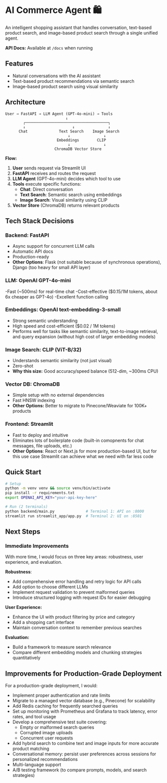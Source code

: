 # AI Commerce Agent 🛍️

An intelligent shopping assistant that handles conversation, text-based product search, and image-based product search through a single unified agent.

**API Docs:** Available at `/docs` when running

## Features

- Natural conversations with the AI assistant
- Text-based product recommendations via semantic search
- Image-based product search using visual similarity

## Architecture

```
User → FastAPI → LLM Agent (GPT-4o-mini) → Tools
                           ↓
        ┌─────────────────────────────────────┐
        ↓                     ↓               ↓
      Chat              Text Search    Image Search
                            ↓               ↓
                       Embeddings        CLIP
                            ↓               ↓
                      ChromaDB Vector Store
```

**Flow:**
1. **User** sends request via Streamlit UI
2. **FastAPI** receives and routes the request  
3. **LLM Agent** (GPT-4o-mini) decides which tool to use
4. **Tools** execute specific functions:
   - **Chat**: Direct conversation 
   - **Text Search**: Semantic search using embeddings
   - **Image Search**: Visual similarity using CLIP
5. **Vector Store** (ChromaDB) returns relevant products

## Tech Stack Decisions

### Backend: FastAPI
- Async support for concurrent LLM calls
- Automatic API docs
- Production-ready
- **Other Options**: Flask (not suitable because of synchronous operations), Django (too heavy for small API layer)

### LLM: OpenAI GPT-4o-mini
-Fast (~500ms) for real-time chat
-Cost-effective ($0.15/1M tokens, about 6x cheaper as GPT-4o)
-Excellent function calling

### Embeddings: OpenAI text-embedding-3-small
- Strong semantic understanding
- High speed and cost-efficient ($0.02 / 1M tokens)
- Performs well for tasks like semantic similarity, text-to-image retrieval, and query expansion (without high cost of larger embedding models)

### Image Search: CLIP (ViT-B/32)
- Understands semantic similarity (not just visual)
- Zero-shot
- **Why this size:** Good accuracy/speed balance (512-dim, ~300ms CPU)

### Vector DB: ChromaDB
- Simple setup with no external dependencies
- Fast HNSW indexing
- **Other Options:** Better to migrate to Pinecone/Weaviate for 100K+ products

### Frontend: Streamlit
- Fast to deploy and intuitive 
- Eliminates lots of boilerplate code (built-in comopnents for chat messages, file uploads, etc.)
- **Other Options**: React or Next.js for more production-based UI, but for this use case Streamlit can achieve what we need with far less code

## Quick Start
```bash
# Setup
python -m venv venv && source venv/bin/activate
pip install -r requirements.txt
export OPENAI_API_KEY="your-api-key-here"

# Run (2 terminals)
python backend/main.py              # Terminal 1: API on :8000
streamlit run streamlit_app/app.py  # Terminal 2: UI on :8501
```

## Next Steps
### Immediate Improvements
With more time, I would focus on three key areas: robustness, user experience, and evaluation.

**Robustness**: 
- Add comprehensive error handling and retry logic for API calls
- Add option to choose different LLMs
- Implement request validation to prevent malformed queries
- Introduce structured logging with request IDs for easier debugging

**User Experience:**
- Enhance the UI with product filtering by price and category
- Add a shopping cart interface
- Maintain conversation context to remember previous searches

**Evaluation:**
- Build a framework to measure search relevance
- Compare different embedding models and chunking strategies quantitatively

## Improvements for Production-Grade Deployment 
For a production-grade deployment, I would:
- Implement proper authentication and rate limits
- Migrate to a managed vector database (e.g., Pinecone) for scalability
- Add Redis caching for frequently searched queries
- Set up monitoring with Prometheus and Grafana to track latency, error rates, and tool usage
- Develop a comprehensive test suite covering:
  - Empty or malformed search queries
  - Corrupted image uploads
  - Concurrent user requests
- Add hybrid search to combine text and image inputs for more accurate product matching
- Conversational memory: persist user preferences across sessions for personalized recommendations
- Multi-language support 
- A/B testing framework (to compare prompts, models, and search strategies)